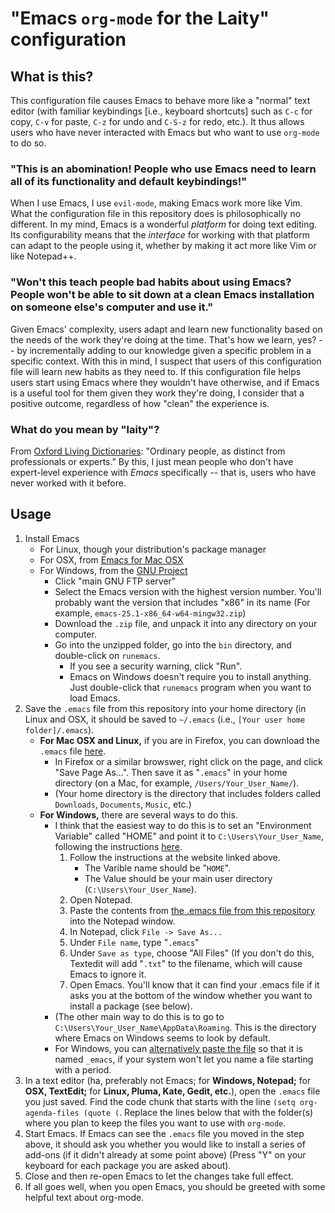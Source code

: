 # "Emacs `org-mode` for the Laity" configuration

## What is this?

This configuration file causes Emacs to behave more like a "normal" text editor (with familiar keybindings [i.e., keyboard shortcuts] such as `C-c` for copy, `C-v` for paste, `C-z` for undo and `C-S-z` for redo, etc.). It thus allows users who have never interacted with Emacs but who want to use `org-mode` to do so.

### "This is an abomination! People who use Emacs need to learn all of its functionality and default keybindings!"

When I use Emacs, I use `evil-mode`, making Emacs work more like Vim. What the configuration file in this repository does is philosophically no different. In my mind, Emacs is a wonderful *platform* for doing text editing. Its configurability means that the *interface* for working with that platform can adapt to the people using it, whether by making it act more like Vim or like Notepad++.

### "Won't this teach people bad habits about using Emacs? People won't be able to sit down at a clean Emacs installation on someone else's computer and use it."

Given Emacs' complexity, users adapt and learn new functionality based on the needs of the work they're doing at the time. That's how we learn, yes? -- by incrementally adding to our knowledge given a specific problem in a specific context. With this in mind, I suspect that users of this configuration file will learn new habits as they need to. If this configuration file helps users start using Emacs where they wouldn't have otherwise, and if Emacs is a useful tool for them given they work they're doing, I consider that a positive outcome, regardless of how "clean" the experience is.

### What do you mean by "laity"?

From [Oxford Living Dictionaries](https://en.oxforddictionaries.com/definition/laity "Oxford Living Dictionaries: 'laity'"): "Ordinary people, as distinct from professionals or experts." By this, I just mean people who don't have expert-level experience with *Emacs* specifically -- that is, users who have never worked with it before.

## Usage

1. Install Emacs
    * For Linux, though your distribution's package manager
    * For OSX, from [Emacs for Mac OSX](https://emacsformacosx.com/ "Installer for Emacs for Mac OSX")
    * For Windows, from the [GNU Project](https://www.gnu.org/software/emacs/download.html#windows "Installer for Emacs for Windows")
    	* Click "main GNU FTP server"
    	* Select the Emacs version with the highest version number. You'll probably want the version that includes "x86" in its name (For example, `emacs-25.1-x86_64-w64-mingw32.zip`)
    	* Download the `.zip` file, and unpack it into any directory on your computer.
    	* Go into the unzipped folder, go into the `bin` directory, and double-click on `runemacs`.
    		* If you see a security warning, click "Run".
    		* Emacs on Windows doesn't require you to install anything. Just double-click that `runemacs` program when you want to load Emacs.
1. Save the `.emacs` file from this repository into your home directory (in Linux and OSX, it should be saved to `~/.emacs` (i.e., `[Your user home folder]/.emacs`).
	* **For Mac OSX and Linux,** if you are in Firefox, you can download the `.emacs` file [here](https://raw.githubusercontent.com/publicus/emacs-org-mode-for-the-laity/master/.emacs ".emacs file content").  
		* In Firefox or a similar browswer, right click on the page, and click "Save Page As...". Then save it as "`.emacs`" in your home directory (on a Mac, for example, `/Users/Your_User_Name/`).  
		* (Your home directory is the directory that includes folders called `Downloads`, `Documents`, `Music`, etc.)
	* **For Windows,** there are several ways to do this.
		* I think that the easiest way to do this is to set an "Environment Variable" called "HOME" and point it to `C:\Users\Your_User_Name`, following the instructions [here](www.computerhope.com/issues/ch000549.htm "How to set the path and environment variables in Windows").
			1. Follow the instructions at the website linked above.
				* The Varible name should be "`HOME`".
				* The Value should be your main user directory (`C:\Users\Your_User_Name`).
			1. Open Notepad.
			1. Paste the contents from [the .emacs file from this repository](https://raw.githubusercontent.com/publicus/emacs-org-mode-for-the-laity/master/.emacs ".emacs file content") into the Notepad window.
			1. In Notepad, click `File -> Save As...`
			1. Under `File name`, type "`.emacs`"
			1. Under `Save as type`, choose "All Files" (If you don't do this, Textedit will add "`.txt`" to the filename, which will cause Emacs to ignore it.
			1. Open Emacs. You'll know that it can find your .emacs file if it asks you at the bottom of the window whether you want to install a package (see below).			
		* (The other main way to do this is to go to `C:\Users\Your_User_Name\AppData\Roaming`. This is the directory where Emacs on Windows seems to look by default.
    	* For Windows, you can [alternatively paste the file](https://www.gnu.org/software/emacs/manual/html_node/efaq-w32/Location-of-init-file.html "GNU.org: Naming .emacs in Windows") so that it is named `_emacs`, if your system won't let you name a file starting with a period.
1. In a text editor (ha, preferably not Emacs; for **Windows, Notepad;** for **OSX, TextEdit;** for **Linux, Pluma, Kate, Gedit, etc.**), open the `.emacs` file you just saved. Find the code chunk that starts with the line `(setq org-agenda-files (quote (`. Replace the lines below that with the folder(s) where you plan to keep the files you want to use with `org-mode`.
1. Start Emacs. If Emacs can see the `.emacs` file you moved in the step above, it should ask you whether you would like to install a series of add-ons (if it didn't already at some point above) (Press "Y" on your keyboard for each package you are asked about).
1. Close and then re-open Emacs to let the changes take full effect.
1. If all goes well, when you open Emacs, you should be greeted with some helpful text about org-mode.
